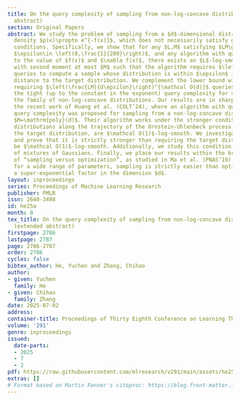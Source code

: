 ```yaml
---
title: On the query complexity of sampling from non-log-concave distributions (extended
  abstract)
section: Original Papers
abstract: We study the problem of sampling from a $d$-dimensional distribution with
  density $p(x)\propto e^{-f(x)}$, which does not necessarily satisfy good isoperimetric
  conditions. Specifically, we show that for any $L,M$ satisfying $LM\ge d\ge 5$,
  $\epsilon\in \left(0,\frac{1}{200}\right)$, and any algorithm with query accesses
  to the value of $f(x)$ and $\nabla f(x)$, there exists an $L$-log-smooth distribution
  with second moment at most $M$ such that the algorithm requires $\left(\frac{LM}{d\epsilon}\right)^{\Omega(d)}$
  queries to compute a sample whose distribution is within $\epsilon$ in total variation
  distance to the target distribution. We complement the lower bound with an algorithm
  requiring $\left(\frac{LM}{d\epsilon}\right)^{\mathcal O(d)}$ queries, thereby characterizing
  the tight (up to the constant in the exponent) query complexity for sampling from
  the family of non-log-concave distributions. Our results are in sharp contrast with
  the recent work of Huang et al. (COLT’24), where an algorithm with quasi-polynomial
  query complexity was proposed for sampling from a non-log-concave distribution when
  $M=\mathrm{poly}(d)$. Their algorithm works under the stronger condition that all
  distributions along the trajectory of the Ornstein-Uhlenbeck process, starting from
  the target distribution, are $\mathcal O(1)$-log-smooth. We investigate this condition
  and prove that it is strictly stronger than requiring the target distribution to
  be $\mathcal O(1)$-log-smooth. Additionally, we study this condition in the context
  of mixtures of Gaussians. Finally, we place our results within the broader theme
  of “sampling versus optimization”, as studied in Ma et al. (PNAS’19). We show that
  for a wide range of parameters, sampling is strictly easier than optimization by
  a super-exponential factor in the dimension $d$.
layout: inproceedings
series: Proceedings of Machine Learning Research
publisher: PMLR
issn: 2640-3498
id: he25a
month: 0
tex_title: On the query complexity of sampling from non-log-concave distributions
  (extended abstract)
firstpage: 2786
lastpage: 2787
page: 2786-2787
order: 2786
cycles: false
bibtex_author: He, Yuchen and Zhang, Chihao
author:
- given: Yuchen
  family: He
- given: Chihao
  family: Zhang
date: 2025-07-02
address:
container-title: Proceedings of Thirty Eighth Conference on Learning Theory
volume: '291'
genre: inproceedings
issued:
  date-parts:
  - 2025
  - 7
  - 2
pdf: https://raw.githubusercontent.com/mlresearch/v291/main/assets/he25a/he25a.pdf
extras: []
# Format based on Martin Fenner's citeproc: https://blog.front-matter.io/posts/citeproc-yaml-for-bibliographies/
---
```

